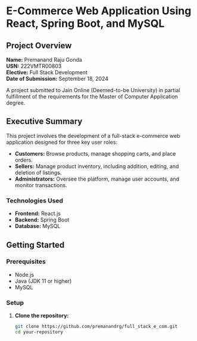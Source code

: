 # E-Commerce Web Application Using React, Spring Boot, and MySQL

## Project Overview

**Name:** Premanand Raju Gonda  
**USN:** 222VMTR00803  
**Elective:** Full Stack Development  
**Date of Submission:** September 18, 2024  

A project submitted to Jain Online (Deemed-to-be University) in partial fulfillment of the requirements for the Master of Computer Application degree.

## Executive Summary

This project involves the development of a full-stack e-commerce web application designed for three key user roles:

- **Customers:** Browse products, manage shopping carts, and place orders.
- **Sellers:** Manage product inventory, including addition, editing, and deletion of listings.
- **Administrators:** Oversee the platform, manage user accounts, and monitor transactions.

### Technologies Used

- **Frontend:** React.js
- **Backend:** Spring Boot
- **Database:** MySQL

## Getting Started

### Prerequisites

- Node.js
- Java (JDK 11 or higher)
- MySQL

### Setup

1. **Clone the repository:**
   ```bash
   git clone https://github.com/premanandrg/full_stack_e_com.git
   cd your-repository
